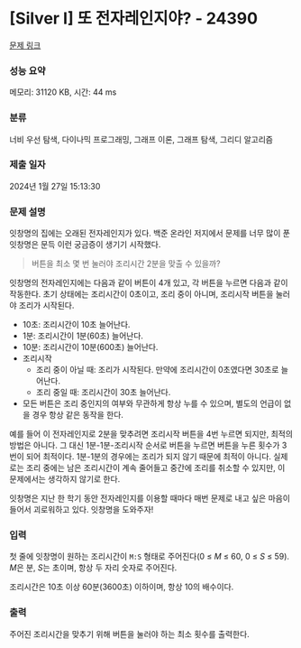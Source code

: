 # [Silver I] 또 전자레인지야? - 24390 

[문제 링크](https://www.acmicpc.net/problem/24390) 

### 성능 요약

메모리: 31120 KB, 시간: 44 ms

### 분류

너비 우선 탐색, 다이나믹 프로그래밍, 그래프 이론, 그래프 탐색, 그리디 알고리즘

### 제출 일자

2024년 1월 27일 15:13:30

### 문제 설명

<p>잇창명의 집에는 오래된 전자레인지가 있다. 백준 온라인 저지에서 문제를 너무 많이 푼 잇창명은 문득 이런 궁금증이 생기기 시작했다.</p>

<blockquote>
<p>버튼을 최소 몇 번 눌러야 조리시간 2분을 맞출 수 있을까?</p>
</blockquote>

<p>잇창명의 전자레인지에는 다음과 같이 버튼이 4개 있고, 각 버튼을 누르면 다음과 같이 작동한다. 초기 상태에는 조리시간이 0초이고, 조리 중이 아니며, 조리시작 버튼을 눌러야 조리가 시작된다.</p>

<ul>
	<li>10초: 조리시간이 10초 늘어난다.</li>
	<li>1분: 조리시간이 1분(60초) 늘어난다.</li>
	<li>10분: 조리시간이 10분(600초) 늘어난다.</li>
	<li>조리시작
	<ul>
		<li>조리 중이 아닐 때: 조리가 시작된다. 만약에 조리시간이 0초였다면 30초로 늘어난다.</li>
		<li>조리 중일 때: 조리시간이 30초 늘어난다.</li>
	</ul>
	</li>
	<li>모든 버튼은 조리 중인지의 여부와 무관하게 항상 누를 수 있으며, 별도의 언급이 없을 경우 항상 같은 동작을 한다.</li>
</ul>

<p>예를 들어 이 전자레인지로 2분을 맞추려면 조리시작 버튼을 4번 누르면 되지만, 최적의 방법은 아니다. 그 대신 1분-1분-조리시작 순서로 버튼을 누르면 버튼을 누른 횟수가 3번이 되어 최적이다. 1분-1분의 경우에는 조리가 되지 않기 때문에 최적이 아니다. 실제로는 조리 중에는 남은 조리시간이 계속 줄어들고 중간에 조리를 취소할 수 있지만, 이 문제에서는 생각하지 않기로 한다.</p>

<p>잇창명은 지난 한 학기 동안 전자레인지를 이용할 때마다 매번 문제로 내고 싶은 마음이 들어서 괴로워하고 있다. 잇창명을 도와주자!</p>

### 입력 

 <p>첫 줄에 잇창명이 원하는 조리시간이 <code>M:S</code> 형태로 주어진다(0 ≤ <em>M</em> ≤ 60, 0 ≤ <em>S</em> ≤ 59). <em>M</em>은 분, <em>S</em>는 초이며, 항상 두 자리 숫자로 주어진다.</p>

<p>조리시간은 10초 이상 60분(3600초) 이하이며, 항상 10의 배수이다.</p>

### 출력 

 <p>주어진 조리시간을 맞추기 위해 버튼을 눌러야 하는 최소 횟수를 출력한다.</p>

